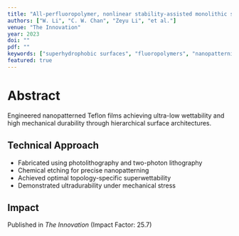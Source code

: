 ```yaml
---
title: "All-perfluoropolymer, nonlinear stability-assisted monolithic surface combines topology-specific superwettability with ultradurability"
authors: ["W. Li", "C. W. Chan", "Zeyu Li", "et al."]
venue: "The Innovation"
year: 2023
doi: ""
pdf: ""
keywords: ["superhydrophobic surfaces", "fluoropolymers", "nanopatterning", "wettability", "surface engineering"]
featured: true
---
```


# Abstract

Engineered nanopatterned Teflon films achieving ultra-low wettability and high mechanical durability through hierarchical surface architectures.

## Technical Approach

- Fabricated using photolithography and two-photon lithography
- Chemical etching for precise nanopatterning
- Achieved optimal topology-specific superwettability
- Demonstrated ultradurability under mechanical stress

## Impact

Published in *The Innovation* (Impact Factor: 25.7)
